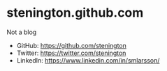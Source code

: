 # stenington.github.com
Not a blog

* GitHub: https://github.com/stenington 
* Twitter: https://twitter.com/stenington
* LinkedIn: https://www.linkedin.com/in/smlarsson/
